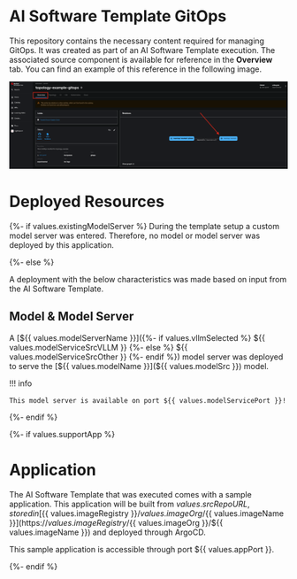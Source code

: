 # **AI Software Template GitOps**

This repository contains the necessary content required for managing GitOps. It was created as part of an AI Software Template execution. The associated source component is available for reference in the **Overview** tab. You can find an example of this reference in the following image.

![Overview Tab](./images/overview-dependency.png)

# **Deployed Resources**

{%- if values.existingModelServer %}
During the template setup a custom model server was entered. Therefore, no model or model server was deployed by this application.

{%- else %}

A deployment with the below characteristics was made based on input from the AI Software Template.

## **Model & Model Server**

A [${{ values.modelServerName }}]({%- if values.vllmSelected %} ${{ values.modelServiceSrcVLLM }} {%- else %} ${{ values.modelServiceSrcOther }} {%- endif %}) model server was deployed to serve the [${{ values.modelName }}](${{ values.modelSrc }}) model.

!!! info

    This model server is available on port ${{ values.modelServicePort }}!

{%- endif %}

{%- if values.supportApp %}

# **Application**

The AI Software Template that was executed comes with a sample application. This application will be built from ${{ values.srcRepoURL }}, stored in [${{ values.imageRegistry }}/${{ values.imageOrg }}/${{ values.imageName }}](https://${{ values.imageRegistry }}/${{ values.imageOrg }}/${{ values.imageName }}) and deployed through ArgoCD. 

This sample application is accessible through port ${{ values.appPort }}.

{%- endif %}